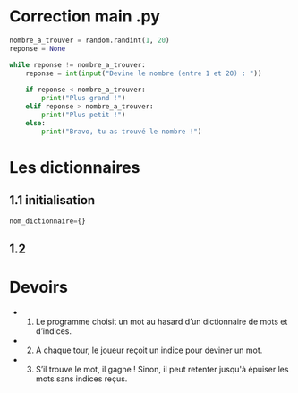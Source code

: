# Correction main .py
``` python
nombre_a_trouver = random.randint(1, 20)
reponse = None

while reponse != nombre_a_trouver:
    reponse = int(input("Devine le nombre (entre 1 et 20) : "))
    
    if reponse < nombre_a_trouver:
        print("Plus grand !")
    elif reponse > nombre_a_trouver:
        print("Plus petit !")
    else:
        print("Bravo, tu as trouvé le nombre !")
````
# Les dictionnaires
## 1.1 initialisation
```python
nom_dictionnaire={}
```
## 1.2 

# Devoirs 
- 1. Le programme choisit un mot au hasard d’un dictionnaire de mots et d’indices.
- 2. À chaque tour, le joueur reçoit un indice pour deviner un mot.
- 3. S’il trouve le mot, il gagne ! Sinon, il peut retenter jusqu'à épuiser les mots sans indices reçus.
        